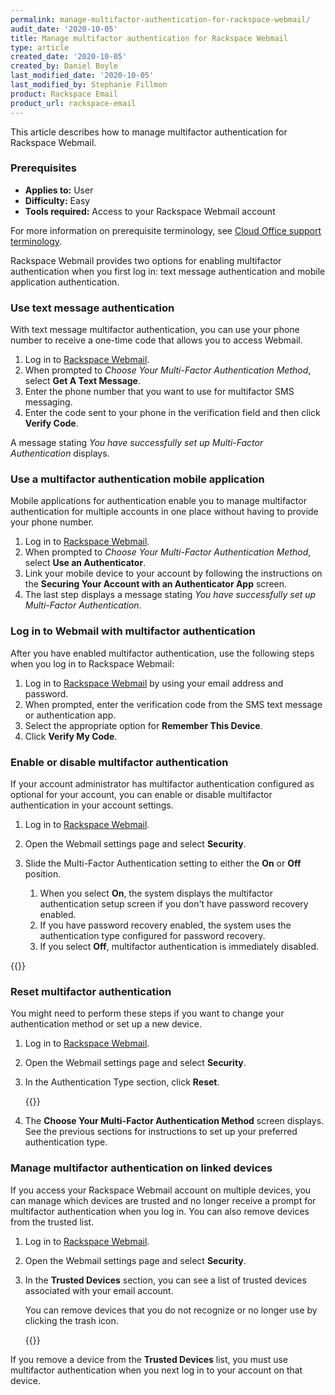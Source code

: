```yaml
---
permalink: manage-multifactor-authentication-for-rackspace-webmail/
audit_date: '2020-10-05'
title: Manage multifactor authentication for Rackspace Webmail
type: article
created_date: '2020-10-05'
created_by: Daniel Boyle
last_modified_date: '2020-10-05'
last_modified_by: Stephanie Fillmon
product: Rackspace Email
product_url: rackspace-email
---
```


This article describes how to manage multifactor authentication for
Rackspace Webmail.

### Prerequisites

- **Applies to:** User
- **Difficulty:** Easy
- **Tools required:** Access to your Rackspace Webmail account

For more information on prerequisite terminology, see
[Cloud Office support terminology](/support/how-to/cloud-office-support-terminology).

Rackspace Webmail provides two options for enabling multifactor
authentication when you first log in: text message authentication and mobile
application authentication.

### Use text message authentication

With text message multifactor authentication, you can use your phone number to
receive a one-time code that allows you to access Webmail.

1. Log in to [Rackspace Webmail](https://apps.rackspace.com/).
2. When prompted to *Choose Your Multi-Factor Authentication Method*,
   select **Get A Text Message**.
3. Enter the phone number that you want to use for multifactor SMS messaging.
4. Enter the code sent to your phone in the verification field and then click
   **Verify Code**.

A message stating *You have successfully set up Multi-Factor Authentication*
displays.

### Use a multifactor authentication mobile application

Mobile applications for authentication enable you to manage multifactor
authentication for multiple accounts in one place without having to provide
your phone number.

1. Log in to [Rackspace Webmail](https://apps.rackspace.com/).
2. When prompted to *Choose Your Multi-Factor Authentication Method*,
   select **Use an Authenticator**.
3. Link your mobile device to your account by following the instructions on
   the **Securing Your Account with an Authenticator App** screen.
4. The last step displays a message stating *You have successfully set up
   Multi-Factor Authentication*.

### Log in to Webmail with multifactor authentication

After you have enabled multifactor authentication, use the following steps
when you log in to Rackspace Webmail:

1. Log in to [Rackspace Webmail](https://apps.rackspace.com/) by using your
   email address and password.
2. When prompted, enter the verification code from the SMS text message or
   authentication app.
3. Select the appropriate option for **Remember This Device**.
4. Click **Verify My Code**.


### Enable or disable multifactor authentication

If your account administrator has multifactor authentication configured as
optional for your account, you can enable or disable multifactor
authentication in your account settings.

1. Log in to [Rackspace Webmail](https://apps.rackspace.com/).
2. Open the Webmail settings page and select **Security**.
3. Slide the Multi-Factor Authentication setting to either the **On** or
   **Off** position.

   1. When you select **On**, the system displays the multifactor
      authentication setup screen if you don't have password recovery enabled.
   2. If you have password recovery enabled, the system uses the authentication
      type configured for password recovery.
   3. If you select **Off**, multifactor authentication is immediately
      disabled.

{{<image src="mfa-settings.png" alt="" title="">}}


### Reset multifactor authentication

You might need to perform these steps if you want to change your
authentication method or set up a new device.

1. Log in to [Rackspace Webmail](https://apps.rackspace.com/).
2. Open the Webmail settings page and select **Security**.
3. In the Authentication Type section, click **Reset**.

   {{<image src="reset-mfa.png" alt="" title="">}}

4. The **Choose Your Multi-Factor Authentication Method** screen displays. See
   the previous sections for instructions to set up your preferred
   authentication type.

### Manage multifactor authentication on linked devices

If you access your Rackspace Webmail account on multiple devices, you can
manage which devices are trusted and no longer receive a prompt for
multifactor authentication when you log in. You can also remove devices from
the trusted list.

1. Log in to [Rackspace Webmail](https://apps.rackspace.com/).
2. Open the Webmail settings page and select **Security**.
3. In the **Trusted Devices** section, you can see a list of trusted devices
   associated with your email account.

   You can remove devices that you do not recognize or no longer use by
   clicking the trash icon.

   {{<image src="mfa-trusted-devices.png" alt="" title="">}}

If you remove a device from the **Trusted Devices** list, you must use
multifactor authentication when you next log in to your account on that
device.

